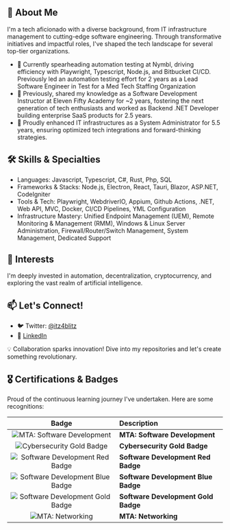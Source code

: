 ## 📌 About Me
I'm a tech aficionado with a diverse background, from IT infrastructure management to cutting-edge software engineering. Through transformative initiatives and impactful roles, I've shaped the tech landscape for several top-tier organizations.

- 🏢 Currently spearheading automation testing at Nymbl, driving efficiency with Playwright, Typescript, Node.js, and Bitbucket CI/CD. Previously led an automation testing effort for 2 years as a Lead Software Engineer in Test for a Med Tech Staffing Organization
- 🍎 Previously, shared my knowledge as a Software Development Instructor at Eleven Fifty Academy for ~2 years, fostering the next generation of tech enthusiasts and worked as Backend .NET Developer building enterprise SaaS products for 2.5 years. 
- 🔧 Proudly enhanced IT infrastructures as a System Administrator for 5.5 years, ensuring optimized tech integrations and forward-thinking strategies.

## 🛠️ Skills & Specialties
- Languages: Javascript, Typescript, C#, Rust, Php, SQL
- Frameworks & Stacks: Node.js, Electron, React, Tauri, Blazor, ASP.NET, CodeIgniter
- Tools & Tech: Playwright, WebdriverIO, Appium, Github Actions, .NET, Web API, MVC, Docker, CI/CD Pipelines, YML Configuration
- Infrastructure Mastery: Unified Endpoint Management (UEM), Remote Monitoring & Management (RMM), Windows & Linux Server Administration, Firewall/Router/Switch Management, System Management, Dedicated Support

## 🌱 Interests
I'm deeply invested in automation, decentralization, cryptocurrency, and exploring the vast realm of artificial intelligence.

## 📫 Let's Connect!
- 🐦 Twitter: [@itz4blitz](https://twitter.com/itz4blitz)
- 🔗 [LinkedIn](https://www.linkedin.com/in/justinscroggins/)


💡 Collaboration sparks innovation! Dive into my repositories and let's create something revolutionary.


## 🎖️ Certifications & Badges

Proud of the continuous learning journey I've undertaken. Here are some recognitions:

| Badge | Description |
|:-----:|:------------|
| ![MTA: Software Development](https://images.credly.com/size/110x110/images/c2537593-9f53-4901-9207-f51376ce7150/MTA-Software_Development_Fundamentals-600x600.png) | **MTA: Software Development** |
| ![Cybersecurity Gold Badge](https://images.credly.com/size/110x110/images/2c05211c-3b35-40b7-a04c-51bccc762f4a/cybersecurity_badges_gold_600x600.png) | **Cybersecurity Gold Badge** |
| ![Software Development Red Badge](https://images.credly.com/size/110x110/images/b512a5de-4ecf-410e-88cc-a72e31370b3c/SD_Red.png) | **Software Development Red Badge** |
| ![Software Development Blue Badge](https://images.credly.com/size/110x110/images/2b720e39-20f1-4e9d-a915-9a1557d510e7/SD_Blue.png) | **Software Development Blue Badge** |
| ![Software Development Gold Badge](https://images.credly.com/size/110x110/images/b3cfa3c6-f360-4636-943d-acb5b9a3a2be/SD_gold_badge.png) | **Software Development Gold Badge** |
| ![MTA: Networking](https://images.credly.com/size/110x110/images/0c79e2b7-b5b7-4fcb-a3c0-1a5cc9b93f18/MTA-Networking-Fundamentals-2019.png) | **MTA: Networking** |
